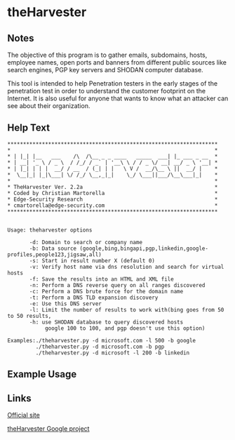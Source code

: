 # theHarvester

Notes
-------
The objective of this program is to gather emails, subdomains, hosts, employee names, open ports and banners from different public sources like search engines, PGP key servers and SHODAN computer database.

This tool is intended to help Penetration testers in the early stages of the penetration test in order to understand the customer footprint on the Internet. It is also useful for anyone that wants to know what an attacker can see about their organization.

Help Text
-------
```
*******************************************************************
*                                                                 *
* | |_| |__   ___    /\  /\__ _ _ ____   _____  ___| |_ ___ _ __  *
* | __| '_ \ / _ \  / /_/ / _` | '__\ \ / / _ \/ __| __/ _ \ '__| *
* | |_| | | |  __/ / __  / (_| | |   \ V /  __/\__ \ ||  __/ |    *
*  \__|_| |_|\___| \/ /_/ \__,_|_|    \_/ \___||___/\__\___|_|    *
*                                                                 *
* TheHarvester Ver. 2.2a                                          *
* Coded by Christian Martorella                                   *
* Edge-Security Research                                          *
* cmartorella@edge-security.com                                   *
*******************************************************************


Usage: theharvester options 

       -d: Domain to search or company name
       -b: Data source (google,bing,bingapi,pgp,linkedin,google-profiles,people123,jigsaw,all)
       -s: Start in result number X (default 0)
       -v: Verify host name via dns resolution and search for virtual hosts
       -f: Save the results into an HTML and XML file
       -n: Perform a DNS reverse query on all ranges discovered
       -c: Perform a DNS brute force for the domain name
       -t: Perform a DNS TLD expansion discovery
       -e: Use this DNS server
       -l: Limit the number of results to work with(bing goes from 50 to 50 results,
	   -h: use SHODAN database to query discovered hosts
            google 100 to 100, and pgp doesn't use this option)

Examples:./theharvester.py -d microsoft.com -l 500 -b google
         ./theharvester.py -d microsoft.com -b pgp
         ./theharvester.py -d microsoft -l 200 -b linkedin
```

Example Usage
-------

Links
-------
[Official site](http://www.edge-security.com/theharvester.php)

[theHarvester Google project](https://code.google.com/p/theharvester/)


